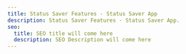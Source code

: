 ```yaml
---
title: Status Saver Features - Status Saver App
description: Status Saver Features - Status Saver App.
seo:
  title: SEO title will come here
  description: SEO Description will come here
---
```

